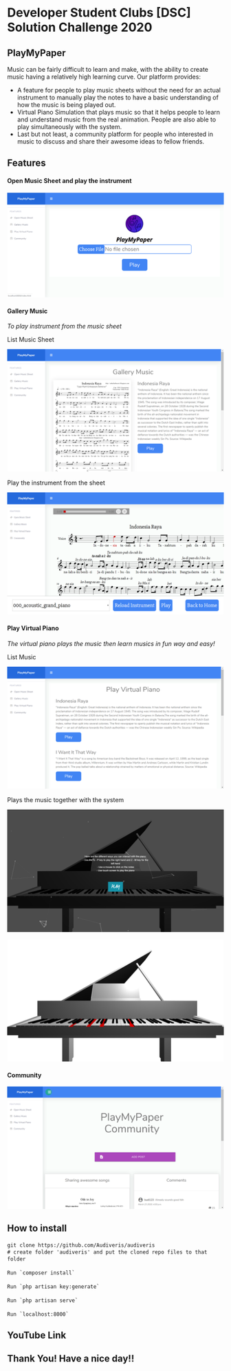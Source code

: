 # Developer Student Clubs [DSC] Solution Challenge 2020

## PlayMyPaper
Music can be fairly difficult to learn and make, with the ability to create music having a relatively high learning curve. 
Our platform provides: 
- A feature for people to play music sheets without the need for an actual instrument to manually play the notes to have a basic understanding of how the music is being played out. 
- Virtual Piano Simulation that plays music so that it helps people to learn and understand music from the real animation. People are also able to play simultaneously with the system.
- Last but not least, a community platform for people who interested in music to discuss and share their awesome ideas to fellow friends.

## Features
#### Open Music Sheet and play the instrument
![](screenshot_output/1.png)

#### Gallery Music 
_To play instrument from the music sheet_

List Music Sheet

![](screenshot_output/2.png)

Play the instrument from the sheet

![](screenshot_output/3.png)

#### Play Virtual Piano
_The virtual piano plays the music then learn musics in fun way and easy!_

List Music

![](screenshot_output/4.png)

Plays the music together with the system

![](screenshot_output/5.png)

![](screenshot_output/6.png)

#### Community
![](screenshot_output/7.png)


## How to install

    git clone https://github.com/Audiveris/audiveris
    # create folder 'audiveris' and put the cloned repo files to that folder
    
    Run `composer install`
    
    Run `php artisan key:generate`
    
    Run `php artisan serve`
    
    Run `localhost:8000`

## YouTube Link


## Thank You! Have a nice day!!

